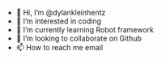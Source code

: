 - 👋 Hi, I’m @dylankleinhentz
- 👀 I’m interested in coding
- 🌱 I’m currently learning Robot framework
- 💞️ I’m looking to collaborate on Github
- 📫 How to reach me email

<!---
dylankleinhentz/dylankleinhentz is a ✨ special ✨ repository because its `README.md` (this file) appears on your GitHub profile.
You can click the Preview link to take a look at your changes.
--->
